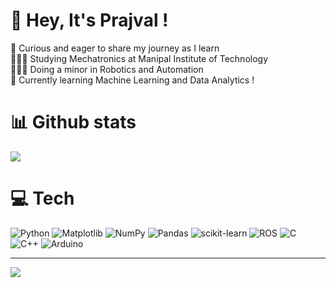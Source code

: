 # 💫 Hey, It's Prajval !
🎨 Curious and eager to share my journey as I learn <br>👩🏻‍🎓 Studying Mechatronics at Manipal Institute of Technology<br>👩🏻‍💻 Doing a minor in Robotics and Automation<br>💭 Currently learning Machine Learning and Data Analytics !<br>

# 📊 Github stats 
![](https://github-readme-stats.vercel.app/api?username=Prajval-MV&theme=tokyonight&hide_border=false&include_all_commits=true&count_private=false)<br/>
# 💻 Tech
![Python](https://img.shields.io/badge/python-3670A0?style=for-the-badge&logo=python&logoColor=ffdd54) ![Matplotlib](https://img.shields.io/badge/Matplotlib-%23ffffff.svg?style=for-the-badge&logo=Matplotlib&logoColor=black) ![NumPy](https://img.shields.io/badge/numpy-%23013243.svg?style=for-the-badge&logo=numpy&logoColor=white) ![Pandas](https://img.shields.io/badge/pandas-%23150458.svg?style=for-the-badge&logo=pandas&logoColor=white) ![scikit-learn](https://img.shields.io/badge/scikit--learn-%23F7931E.svg?style=for-the-badge&logo=scikit-learn&logoColor=white) ![ROS](https://img.shields.io/badge/ros-%230A0FF9.svg?style=for-the-badge&logo=ros&logoColor=white) ![C](https://img.shields.io/badge/c-%2300599C.svg?style=for-the-badge&logo=c&logoColor=white) ![C++](https://img.shields.io/badge/c++-%2300599C.svg?style=for-the-badge&logo=c%2B%2B&logoColor=white) ![Arduino](https://img.shields.io/badge/-Arduino-00979D?style=for-the-badge&logo=Arduino&logoColor=white)



---
[![](https://visitcount.itsvg.in/api?id=Prajval-MV&icon=0&color=0)](https://visitcount.itsvg.in)

<!-- Proudly created with GPRM ( https://gprm.itsvg.in ) -->

